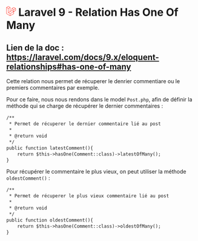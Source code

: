 # ![alt text](./img/logoLaravel.png) Laravel 9 - Relation Has One Of Many

## <b>Lien de la doc : https://laravel.com/docs/9.x/eloquent-relationships#has-one-of-many </b>

Cette relation nous permet de récuperer le denrier commentiare ou le premiers commentaires par exemple. 

Pour ce faire, nous nous rendons dans le model ```Post.php```, afin de définir la méthode qui se charge de récupérer le dernier commentaires : 

    /**
     * Permet de récuperer le dernier commentaire lié au post
     *
     * @return void
     */
    public function latestComment(){
        return $this->hasOne(Comment::class)->latestOfMany();
    }

Pour récupérer le commentaire le plus vieux, on peut utiliser la méthode ```oldestComment()``` :

    /**
     * Permet de récuperer le plus vieux commentaire lié au post
     *
     * @return void
     */
    public function oldestComment(){
        return $this->hasOne(Comment::class)->oldestOfMany();
    }